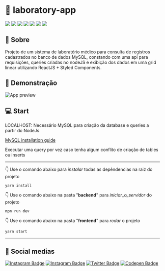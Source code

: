 # :hospital: laboratory-app 

<p float="left">
<img src="https://img.shields.io/badge/HTML5-E34F26?style=for-the-badge&logo=html5&logoColor=white"/>
<img src="https://img.shields.io/badge/CSS3-1572B6?style=for-the-badge&logo=css3&logoColor=white"/>
<img src="https://img.shields.io/badge/styled--components-DB7093?style=for-the-badge&logo=styled-components&logoColor=white"/>
<img src="https://img.shields.io/badge/React-20232A?style=for-the-badge&logo=react&logoColor=61DAFB"/>
<img src="https://img.shields.io/badge/JavaScript-323330?style=for-the-badge&logo=javascript&logoColor=F7DF1E"/>
<img src="https://img.shields.io/badge/Bootstrap-563D7C?style=for-the-badge&logo=bootstrap&logoColor=white"/>
<img src="https://img.shields.io/badge/MySQL-00000F?style=for-the-badge&logo=mysql&logoColor=white"/>

<p/>

## :page_with_curl: Sobre 

Projeto de um sistema de laboratório médico para consulta de registros cadastrados no banco de dados MySQL, constando com uma api para requisições, queries criadas no nodeJS e exibição dos dados em uma grid linear utilizando ReactJS + Styled Components.

## :movie_camera: Demonstração 

![App preview](public/todo-preview.gif)

## :computer: **Start** 

LOCALHOST: 
Necessário MySQL para criação da database e queries a partir do NodeJs

[MySQL installation guide](https://www.mysql.com/)

Executar uma query por vez caso tenha algum conflito de criação de tables ou inserts

---

👇 Use o comando abaixo para _instalar_ todas as depêndencias na raiz do projeto

    yarn install
    
👇 Use o comando abaixo na pasta "**backend**" para _iniciar_o_servidor_ do projeto

    npm run dev

👇 Use o comando abaixo na pasta "**frontend**" para _rodar_ o projeto

    yarn start
    
 ---
 ## :mag_right: Social medias
[![Instagram Badge](https://img.shields.io/badge/Matheus%20Miranda-0077B5?style=for-the-badge&logo=linkedin&logoColor=white&link=https://www.linkedin.com/in/matheusmdsm/)](https://www.linkedin.com/in/matheusmdsm/)
[![Instagram Badge](https://img.shields.io/badge/matheusmdsm-E4405F?style=for-the-badge&logo=instagram&logoColor=white&link=https://www.instagram.com/matheusmdsm/)](https://www.instagram.com/matheusmdsm/)
[![Twitter Badge](https://img.shields.io/badge/mattheusmdsm-1DA1F2?style=for-the-badge&logo=twitter&logoColor=white&link=https://twitter.com/mattheusmdsm)](https://twitter.com/mattheusmdsm)
[![Codepen Badge](https://img.shields.io/badge/mtmiranda-000000?style=for-the-badge&logo=codepen&logoColor=white&link=https://codepen.io/mtmiranda)](https://codepen.io/mtmiranda)
